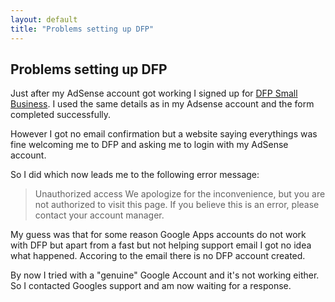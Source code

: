 ```yaml
---
layout: default
title: "Problems setting up DFP"
---
```

## Problems setting up DFP

Just after my AdSense account got working I signed up for [DFP Small Business](https://www.google.com/intl/en_US/dfp/info/sb/index.html). I used the same details as in my Adsense account and the form completed successfully.

However I got no email confirmation but a website saying everythings was fine welcoming me to DFP and asking me to login with my AdSense account.

So I did which now leads me to the following error message:

> Unauthorized access
> We apologize for the inconvenience, but you are not authorized to visit this page. If you believe this is an error, please contact your account manager.

My guess was that for some reason Google Apps accounts do not work with DFP but apart from a fast but not helping support email I got no idea what happened. Accoring to the email there is no DFP account created.

By now I tried with a "genuine" Google Account and it's not working either. So I contacted Googles support and am now waiting for a response.

